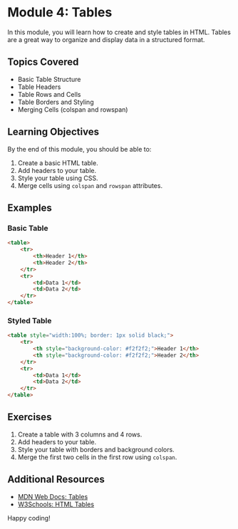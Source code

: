# Module 4: Tables

In this module, you will learn how to create and style tables in HTML. Tables are a great way to organize and display data in a structured format.

## Topics Covered

- Basic Table Structure
- Table Headers
- Table Rows and Cells
- Table Borders and Styling
- Merging Cells (colspan and rowspan)

## Learning Objectives

By the end of this module, you should be able to:

1. Create a basic HTML table.
2. Add headers to your table.
3. Style your table using CSS.
4. Merge cells using `colspan` and `rowspan` attributes.

## Examples

### Basic Table

```html
<table>
    <tr>
        <th>Header 1</th>
        <th>Header 2</th>
    </tr>
    <tr>
        <td>Data 1</td>
        <td>Data 2</td>
    </tr>
</table>
```

### Styled Table

```html
<table style="width:100%; border: 1px solid black;">
    <tr>
        <th style="background-color: #f2f2f2;">Header 1</th>
        <th style="background-color: #f2f2f2;">Header 2</th>
    </tr>
    <tr>
        <td>Data 1</td>
        <td>Data 2</td>
    </tr>
</table>
```

## Exercises

1. Create a table with 3 columns and 4 rows.
2. Add headers to your table.
3. Style your table with borders and background colors.
4. Merge the first two cells in the first row using `colspan`.

## Additional Resources

- [MDN Web Docs: Tables](https://developer.mozilla.org/en-US/docs/Web/HTML/Element/table)
- [W3Schools: HTML Tables](https://www.w3schools.com/html/html_tables.asp)

Happy coding!
